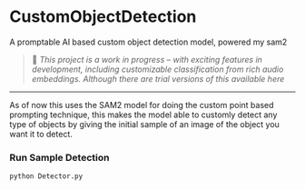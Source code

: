 # CustomObjectDetection
A promptable AI based custom object detection model, powered my sam2

> 🚧 *This project is a work in progress – with exciting features in development, including customizable classification from rich audio embeddings. Although there are trial versions of this available here*

---

As of now this uses the SAM2 model for doing the custom point based prompting technique, this makes the model able to customly detect any type of objects by giving the initial sample of an image of the object you want it to detect.

### Run Sample Detection

```bash
python Detector.py
```